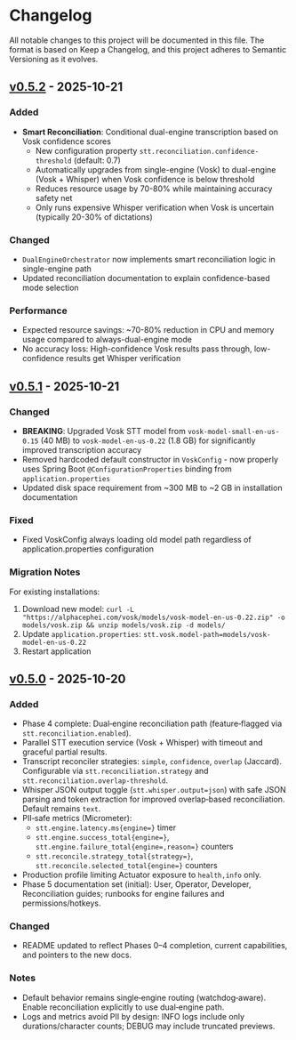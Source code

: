 # Changelog

All notable changes to this project will be documented in this file. The format is based on Keep a Changelog, and this project adheres to Semantic Versioning as it evolves.

## [v0.5.2] - 2025-10-21
### Added
- **Smart Reconciliation**: Conditional dual-engine transcription based on Vosk confidence scores
  - New configuration property `stt.reconciliation.confidence-threshold` (default: 0.7)
  - Automatically upgrades from single-engine (Vosk) to dual-engine (Vosk + Whisper) when Vosk confidence is below threshold
  - Reduces resource usage by 70-80% while maintaining accuracy safety net
  - Only runs expensive Whisper verification when Vosk is uncertain (typically 20-30% of dictations)

### Changed
- `DualEngineOrchestrator` now implements smart reconciliation logic in single-engine path
- Updated reconciliation documentation to explain confidence-based mode selection

### Performance
- Expected resource savings: ~70-80% reduction in CPU and memory usage compared to always-dual-engine mode
- No accuracy loss: High-confidence Vosk results pass through, low-confidence results get Whisper verification

[v0.5.2]: https://github.com/your-org/speakToMack/releases/tag/v0.5.2

## [v0.5.1] - 2025-10-21
### Changed
- **BREAKING**: Upgraded Vosk STT model from `vosk-model-small-en-us-0.15` (40 MB) to `vosk-model-en-us-0.22` (1.8 GB) for significantly improved transcription accuracy
- Removed hardcoded default constructor in `VoskConfig` - now properly uses Spring Boot `@ConfigurationProperties` binding from `application.properties`
- Updated disk space requirement from ~300 MB to ~2 GB in installation documentation

### Fixed
- Fixed VoskConfig always loading old model path regardless of application.properties configuration

### Migration Notes
For existing installations:
1. Download new model: `curl -L "https://alphacephei.com/vosk/models/vosk-model-en-us-0.22.zip" -o models/vosk.zip && unzip models/vosk.zip -d models/`
2. Update `application.properties`: `stt.vosk.model-path=models/vosk-model-en-us-0.22`
3. Restart application

[v0.5.1]: https://github.com/your-org/speakToMack/releases/tag/v0.5.1

## [v0.5.0] - 2025-10-20
### Added
- Phase 4 complete: Dual‑engine reconciliation path (feature‑flagged via `stt.reconciliation.enabled`).
- Parallel STT execution service (Vosk + Whisper) with timeout and graceful partial results.
- Transcript reconciler strategies: `simple`, `confidence`, `overlap` (Jaccard). Configurable via `stt.reconciliation.strategy` and `stt.reconciliation.overlap-threshold`.
- Whisper JSON output toggle (`stt.whisper.output=json`) with safe JSON parsing and token extraction for improved overlap‑based reconciliation. Default remains `text`.
- PII‑safe metrics (Micrometer):
  - `stt.engine.latency.ms{engine=}` timer
  - `stt.engine.success_total{engine=}`, `stt.engine.failure_total{engine=,reason=}` counters
  - `stt.reconcile.strategy_total{strategy=}`, `stt.reconcile.selected_total{engine=}` counters
- Production profile limiting Actuator exposure to `health,info` only.
- Phase 5 documentation set (initial): User, Operator, Developer, Reconciliation guides; runbooks for engine failures and permissions/hotkeys.

### Changed
- README updated to reflect Phases 0–4 completion, current capabilities, and pointers to the new docs.

### Notes
- Default behavior remains single‑engine routing (watchdog‑aware). Enable reconciliation explicitly to use dual‑engine path.
- Logs and metrics avoid PII by design: INFO logs include only durations/character counts; DEBUG may include truncated previews.

[v0.5.0]: https://github.com/your-org/speakToMack/releases/tag/v0.5.0